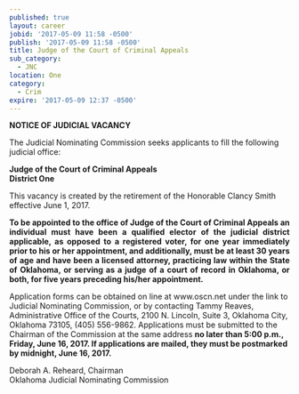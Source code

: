 ```yaml
---
published: true
layout: career
jobid: '2017-05-09 11:58 -0500'
publish: '2017-05-09 11:58 -0500'
title: Judge of the Court of Criminal Appeals
sub_category:
  - JNC
location: One
category:
  - Crim
expire: '2017-05-09 12:37 -0500'
---
```

<div class="vacant">
<div class="rup-head">
<p class="centerText"><b>NOTICE OF JUDICIAL VACANCY</b></p>
<p>The Judicial Nominating Commission seeks applicants to fill the following judicial office:</p>
<p class="centerText"><strong>Judge of the Court of Criminal Appeals</strong><br>
<strong>District One</strong></p></div>

<div class="rup-body">
<p>This vacancy is created by the retirement of the Honorable Clancy Smith effective June 1, 2017.</p>
<p class="innervacant" style="text-align: justify;"><strong>
To be appointed to the office of Judge of the Court of Criminal Appeals an individual must have been a qualified elector of the judicial district applicable, as opposed to a registered voter, for <strong>one year</strong> immediately prior to his or her appointment, and additionally, must be at least 30 years of age and have been a licensed attorney, practicing law within the State of Oklahoma, or serving as a judge of a court of record in Oklahoma, or both, for <strong>five years</strong> preceding his/her appointment.
</strong></p>
<p>Application forms can be obtained on line at www.oscn.net  under the link to Judicial Nominating Commission, or by contacting Tammy Reaves, Administrative Office of the Courts, 2100 N. Lincoln, Suite 3, Oklahoma City, Oklahoma  73105, (405) 556-9862. Applications must be submitted to the Chairman of the Commission at the same address 
<strong>no later than 5:00 p.m., Friday, June 16, 2017. If applications are mailed, they must be postmarked by midnight, June 16, 2017.
</strong></p>
<p class="centerText">Deborah A. Reheard, Chairman<br>
Oklahoma Judicial Nominating Commission</p></div></div>
